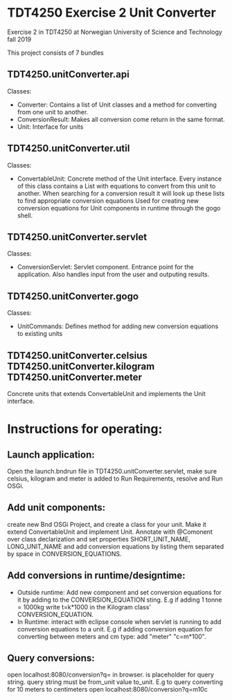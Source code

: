 # TDT4250 Exercise 2 Unit Converter

Exercise 2 in TDT4250 at Norwegian University of Science and Technology fall 2019

This project consists of 7 bundles

## TDT4250.unitConverter.api
Classes:
- Converter: Contains a list of Unit classes and a method for converting from one unit to another.
- ConversionResult: Makes all conversion come return in the same format.
- Unit: Interface for units

## TDT4250.unitConverter.util
Classes: 
- ConvertableUnit: Concrete method of the Unit interface. Every instance of this class contains a List<String> with equations to convert from this unit to another. When searching for a conversion result it will  look up these lists to find appropriate conversion equations Used for creating new conversion equations for Unit components in runtime through the gogo shell.

## TDT4250.unitConverter.servlet
Classes:
- ConversionServlet: Servlet component. Entrance point for the application. Also handles input from the user and outputing results. 

## TDT4250.unitConverter.gogo
Classes:
- UnitCommands: Defines method for adding new conversion equations to existing units

## TDT4250.unitConverter.celsius TDT4250.unitConverter.kilogram TDT4250.unitConverter.meter
Concrete units that extends ConvertableUnit and implements the Unit interface. 


# Instructions for operating:

## Launch application: 
Open the launch.bndrun file in TDT4250.unitConverter.servlet, make sure celsius, kilogram and meter is added to Run Requirements, resolve and Run OSGi.

## Add unit components:
create new Bnd OSGi Project, and create a class for your unit. Make it extend ConvertableUnit and implement Unit. Annotate with @Comonent over class declarization and set properties SHORT_UNIT_NAME, LONG_UNIT_NAME and add conversion equations by listing them  separated by space in CONVERSION_EQUATIONS.

## Add conversions in runtime/designtime:
- Outside runtime: Add new component and set conversion equations for it by adding to the CONVERSION_EQUATION sting. E.g if adding 1 tonne = 1000kg write t=k*1000 in the Kilogram class' CONVERSION_EQUATION.
- In Runtime: interact with eclipse console when servlet is running to add conversion equations to a unit. E.g if adding conversion equation for converting between meters and cm type:
add "meter" "c=m*100".

## Query conversions:
open localhost:8080/conversion?q=<query> in browser. <query> is placeholder for query string. query string must be from_unit value to_unit. E.g to query converting for 10 meters to centimeters open localhost:8080/conversion?q=m10c
